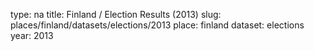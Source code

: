 type: na
title: Finland / Election Results (2013)
slug: places/finland/datasets/elections/2013
place: finland
dataset: elections
year: 2013
